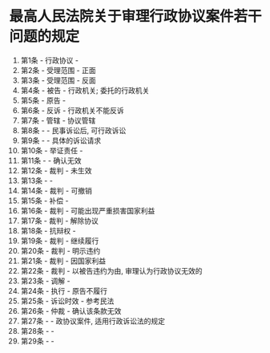 # 最高人民法院关于审理行政协议案件若干问题的规定

1. 第1条 - 行政协议 - 
1. 第2条 - 受理范围 - 正面 
1. 第3条 - 受理范围 - 反面
1. 第4条 - 被告 - 行政机关; 委托的行政机关
1. 第5条 - 原告 - 
1. 第6条 - 反诉 - 行政机关不能反诉 
1. 第7条 - 管辖 - 协议管辖 
1. 第8条 -  - 民事诉讼后, 可行政诉讼
1. 第9条 -  - 具体的诉讼请求
1. 第10条 - 举证责任 - 
1. 第11条 -  - 确认无效
2. 第12条 - 裁判 - 未生效
3. 第13条 -  -
4. 第14条 - 裁判 - 可撤销
5. 第15条 - 补偿 - 
6. 第16条 - 裁判 - 可能出现严重损害国家利益
7. 第17条 - 裁判 - 解除协议 
8. 第18条 - 抗辩权 - 
9. 第19条 - 裁判 - 继续履行
10. 第20条 - 裁判 - 明示违约
11. 第21条 - 裁判 - 因国家利益
12. 第22条 - 裁判 - 以被告违约为由, 审理认为行政协议无效的
13. 第23条 - 调解 - 
14. 第24条 - 执行 - 原告不履行 
15. 第25条 - 诉讼时效 - 参考民法
16. 第26条 - 仲裁 - 确认该条款无效
17. 第27条 -  - 政协议案件, 适用行政诉讼法的规定
18. 第28条 -  - 
19. 第29条 -  - 